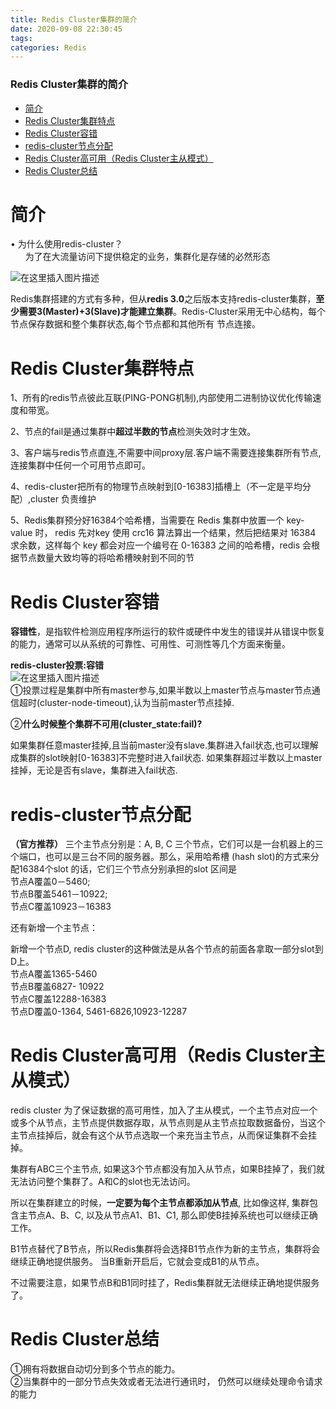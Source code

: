```yaml
---
title: Redis Cluster集群的简介
date: 2020-09-08 22:30:45
tags: 
categories: Redis
---
```


<!--more-->

### Redis Cluster集群的简介

- [简介](#_1)
- [Redis Cluster集群特点](#Redis_Cluster_11)
- [Redis Cluster容错](#Redis_Cluster_24)
- [redis-cluster节点分配](#rediscluster_39)
- [Redis Cluster高可用（Redis Cluster主从模式）](#Redis_ClusterRedis_Cluster_55)
- [Redis Cluster总结](#Redis_Cluster_68)

# 简介

• 为什么使用redis-cluster？  
      为了在大流量访问下提供稳定的业务，集群化是存储的必然形态

![在这里插入图片描述](https://img-blog.csdnimg.cn/20200908220237852.png?x-oss-process=image/watermark,type_ZmFuZ3poZW5naGVpdGk,shadow_10,text_aHR0cHM6Ly9ibG9nLmNzZG4ubmV0L3FxXzIxMDQwNTU5,size_16,color_FFFFFF,t_70#pic_center)

Redis集群搭建的方式有多种，但从**redis 3.0**之后版本支持redis-cluster集群，**至少需要3\(Master\)+3\(Slave\)才能建立集群**。Redis-Cluster采用无中心结构，每个节点保存数据和整个集群状态,每个节点都和其他所有 节点连接。

# Redis Cluster集群特点

1、所有的redis节点彼此互联\(PING-PONG机制\),内部使用二进制协议优化传输速度和带宽。

2、节点的fail是通过集群中**超过半数的节点**检测失效时才生效。

3、客户端与redis节点直连,不需要中间proxy层.客户端不需要连接集群所有节点,连接集群中任何一个可用节点即可。

4、redis-cluster把所有的物理节点映射到\[0-16383\]插槽上（不一定是平均分配）,cluster 负责维护

5、Redis集群预分好16384个哈希槽，当需要在 Redis 集群中放置一个 key-value 时， redis 先对key 使用 crc16 算法算出一个结果，然后把结果对 16384 求余数，这样每个 key 都会对应一个编号在 0-16383 之间的哈希槽，redis 会根据节点数量大致均等的将哈希槽映射到不同的节

# Redis Cluster容错

**容错性**，是指软件检测应用程序所运行的软件或硬件中发生的错误并从错误中恢复的能力，通常可以从系统的可靠性、可用性、可测性等几个方面来衡量。

**redis-cluster投票:容错**  
![在这里插入图片描述](https://img-blog.csdnimg.cn/20200908221437958.png#pic_center)  
①投票过程是集群中所有master参与,如果半数以上master节点与master节点通信超时\(cluster-node-timeout\),认为当前master节点挂掉.

②**什么时候整个集群不可用\(cluster\_state:fail\)\?**

如果集群任意master挂掉,且当前master没有slave.集群进入fail状态,也可以理解成集群的slot映射\[0-16383\]不完整时进入fail状态. 如果集群超过半数以上master挂掉，无论是否有slave，集群进入fail状态.

# redis-cluster节点分配

**（官方推荐）** 三个主节点分别是：A, B, C 三个节点，它们可以是一台机器上的三个端口，也可以是三台不同的服务器。那么，采用哈希槽 \(hash slot\)的方式来分配16384个slot 的话，它们三个节点分别承担的slot 区间是  
节点A覆盖0－5460;  
节点B覆盖5461－10922;  
节点C覆盖10923－16383

还有新增一个主节点：

新增一个节点D, redis cluster的这种做法是从各个节点的前面各拿取一部分slot到D上。  
节点A覆盖1365-5460  
节点B覆盖6827- 10922  
节点C覆盖12288-16383  
节点D覆盖0-1364, 5461-6826,10923-12287

# Redis Cluster高可用（Redis Cluster主从模式）

redis cluster 为了保证数据的高可用性，加入了主从模式，一个主节点对应一个或多个从节点，主节点提供数据存取，从节点则是从主节点拉取数据备份，当这个主节点挂掉后，就会有这个从节点选取一个来充当主节点，从而保证集群不会挂掉。

集群有ABC三个主节点, 如果这3个节点都没有加入从节点，如果B挂掉了，我们就无法访问整个集群了。A和C的slot也无法访问。

所以在集群建立的时候，**一定要为每个主节点都添加从节点**, 比如像这样, 集群包含主节点A、B、C, 以及从节点A1、B1、C1, 那么即使B挂掉系统也可以继续正确工作。

B1节点替代了B节点，所以Redis集群将会选择B1节点作为新的主节点，集群将会继续正确地提供服务。 当B重新开启后，它就会变成B1的从节点。

不过需要注意，如果节点B和B1同时挂了，Redis集群就无法继续正确地提供服务了。

# Redis Cluster总结

①拥有将数据自动切分到多个节点的能力。  
②当集群中的一部分节点失效或者无法进行通讯时， 仍然可以继续处理命令请求的能力